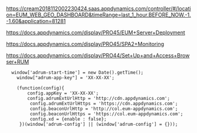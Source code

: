 https://cream2018112002230424.saas.appdynamics.com/controller/#/location=EUM_WEB_GEO_DASHBOARD&timeRange=last_1_hour.BEFORE_NOW.-1.-1.60&application=81281


https://docs.appdynamics.com/display/PRO45/EUM+Server+Deployment

https://docs.appdynamics.com/display/PRO45/SPA2+Monitoring

https://docs.appdynamics.com/display/PRO44/Set+Up+and+Access+Browser+RUM

```
  window['adrum-start-time'] = new Date().getTime();
    window["adrum-app-key"] = 'XX-XX-XX';
    
    (function(config){
        config.appKey = 'XX-XX-XX';
        config.adrumExtUrlHttp = 'http://cdn.appdynamics.com';
         config.adrumExtUrlHttps = 'https://cdn.appdynamics.com';
         config.beaconUrlHttp = 'http://col.eum-appdynamics.com';
         config.beaconUrlHttps = 'https://col.eum-appdynamics.com';
         config.xd = {enable : false};
     })(window['adrum-config'] || (window['adrum-config'] = {}));


```
